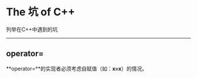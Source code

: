 The 坑 of C++
===============

列举在C++中遇到的坑

---------------

## operator=

**operator=**的实现者必须考虑自赋值（如：**x=x**）的情况。
